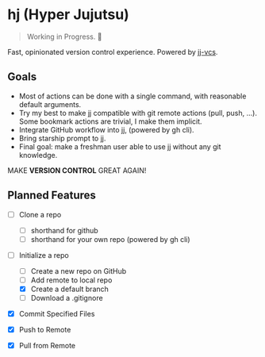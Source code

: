 # hj (Hyper Jujutsu)

> Working in Progress. 🚧

Fast, opinionated version control experience. Powered by [jj-vcs](https://github.com/jj-vcs/jj).

## Goals

- Most of actions can be done with a single command, with reasonable default arguments.
- Try my best to make jj compatible with git remote actions (pull, push, ...). Some bookmark actions are trivial, I make them implicit.
- Integrate GitHub workflow into jj, (powered by gh cli).
- Bring starship prompt to jj.
- Final goal: make a freshman user able to use jj without any git knowledge.

MAKE **VERSION CONTROL** GREAT AGAIN!

## Planned Features
- [ ] Clone a repo
  - [ ] shorthand for github
  - [ ] shorthand for your own repo (powered by gh cli)
- [ ] Initialize a repo
  - [ ] Create a new repo on GitHub
  - [ ] Add remote to local repo
  - [x] Create a default branch
  - [ ] Download a .gitignore
- [x] Commit Specified Files

- [x] Push to Remote
- [x] Pull from Remote
